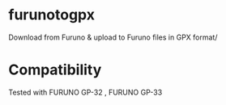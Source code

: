 # furunotogpx
Download from Furuno &amp; upload to Furuno files in GPX format/

# Compatibility
Tested with FURUNO GP-32 , FURUNO GP-33



